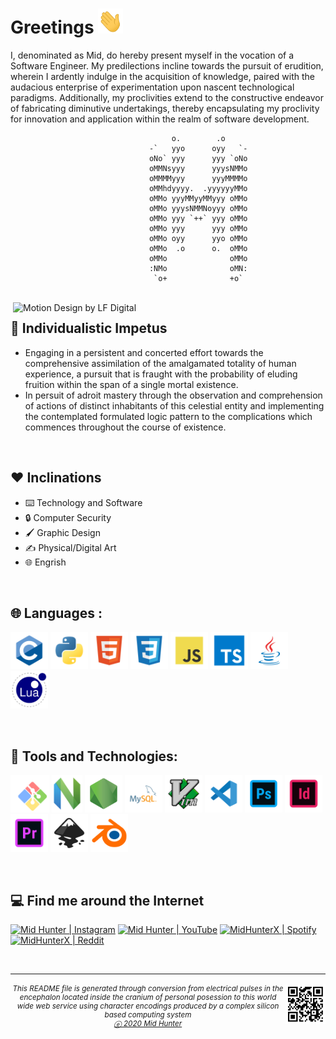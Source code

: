 # Greetings <img src="img/wave.gif" width="40px" height="40px">
I, denominated as Mid, do hereby present myself in the vocation of a Software Engineer. My predilections incline towards the pursuit of erudition, wherein I ardently indulge in the acquisition of knowledge, paired with the audacious enterprise of experimentation upon nascent technological paradigms. Additionally, my proclivities extend to the constructive endeavor of fabricating diminutive undertakings, thereby encapsulating my proclivity for innovation and application within the realm of software development.

```console
                                    o.        .o     
                               -`   yyo      oyy   `-
                               oNo` yyy      yyy `oNo
                               oMMNsyyy      yyysNMMo
                               oMMMMyyy      yyyMMMMo
                               oMMhdyyyy.  .yyyyyyMMo
                               oMMo yyyMMyyMMyyy oMMo
                               oMMo yyysNMMNoyyy oMMo
                               oMMo yyy `++` yyy oMMo
                               oMMo yyy      yyy oMMo
                               oMMo oyy      yyo oMMo
                               oMMo  .o      o.  oMMo
                               oMMo              oMMo
                               :NMo              oMN:
                                `o+              +o` 
```

<br>

<img align="right" alt="Motion Design by LF Digital" src="https://media1.giphy.com/media/dWesBcTLavkZuG35MI/giphy.gif?cid=ecf05e47m5vtes9ru5z8loycvbgqrd53p3xzeib7wfkvmg6z&rid=giphy.gif" width="500" />

## 👨 Individualistic Impetus
- Engaging in a persistent and concerted effort towards the comprehensive assimilation of the amalgamated totality of human experience, a pursuit that is fraught with the probability of eluding fruition within the span of a single mortal existence.
- In persuit of adroit mastery through the observation and comprehension of actions of distinct inhabitants of this celestial entity and implementing the contemplated formulated logic pattern to the complications which commences throughout the course of existence.

<br>

## ❤️ Inclinations
<p><ul>
	<li><a title="Systematic investigation into human made equipments developed from the application of scientific knowledge and its underlying logical pattern, in order to establish facts and reach new conclusions of the working mechanism of aforementioned equipments." class="ui-tooltip"><span style="cursor: help;" href="">⌨️ Technology and Software</span></a>
	<li><a title="explanation" class="ui-tooltip"><span style="cursor: help;" href="">🔒 Computer Security</span></a>
	<li><a title="Crafting digital visual content intended to transmit specific messages achieved through applying comprehensive logically formulated style of visual hierarchy, typeface and page layout of visual elements." class="ui-tooltip"><span style="cursor: help;" href="">🖌️ Graphic Design</span></a>
	<li><a title="explanation" class="ui-tooltip"><span style="cursor: help;" href="">✍️ Physical/Digital Art</span></a>
	<li><a title="Formulation of obfuscatory sesquipedalian lexicological formations and elaboration of convoluted circumlocutions using the English lexicon." class="ui-tooltip"><span style="cursor: help;" href="">🌐 Engrish</span></a>
</ul></p>

<br>

## 🌐 Languages :
<code><img height="60" title="C" src="ico/lvl1/c.svg"></code>
<code><img height="60" title="Python" src="ico/lvl1/python.svg"></code>
<code><img height="60" title="HTML5" src="ico/lvl1/html5.svg"></code>
<code><img height="60" title="CSS3" src="ico/lvl1/css3.svg"></code>
<code><img height="60" title="JavaScript" src="ico/lvl1/javascript.svg"></code>
<code><img height="60" title="TypeScript" src="ico/lvl1/typescript.svg"></code>
<code><img height="60" title="Java" src="ico/lvl1/java.svg"></code>
<code><img height="60" title="Lua" src="ico/lvl1/lua.svg"></code>

<br>

## 🔧 Tools and Technologies:
<code><img height="60" title="Git" src="ico/lvl1/git.svg"></code>
<code><img height="60" title="NeoVim" src="ico/lvl1/nvim.svg"></code>
<code><img height="60" title="NodeJS" src="ico/lvl1/nodejs.svg"></code>
<code><img height="60" title="MySQL" src="ico/lvl1/mysql.svg"></code>
<code><img height="60" title="Vim" src="ico/lvl1/vim.svg"></code>
<code><img height="60" title="Visual Studio Code" src="ico/lvl1/vscode.svg"></code>
<code><img height="60" title="Adobe Photoshop" src="ico/lvl2/photoshop.svg"></code>
<code><img height="60" title="Adobe Indesign" src="ico/lvl2/indesign.svg"></code>
<code><img height="60" title="Adobe Premiere Pro" src="ico/lvl2/premiere pro.svg"></code>
<code><img height="60" title="Inkscape" src="ico/lvl2/inkscape.svg"></code>
<code><img height="60" title="Blender 3D" src="ico/lvl2/blender.svg"></code>

<br>

## 💻 Find me around the Internet
[<img title="Not much but it's honest work" alt="Mid Hunter | Instagram" src="https://img.shields.io/badge/-Instagram-C13584?style=for-the-badge&logo=Instagram&logoColor=white" />][instagram]
[<img title="You shall not pass!" alt="Mid Hunter | YouTube" src="https://img.shields.io/badge/-YouTube-FF0000?style=for-the-badge&logo=YouTube&logoColor=white" />][youtube]
[<img title="Dem feels bro" alt="MidHunterX | Spotify" src="https://img.shields.io/badge/-Spotify-1DB954?style=for-the-badge&logo=Spotify&logoColor=white" />][spotify]
[<img title="The only place where intellectuals acts like complete idiots" alt="MidHunterX | Reddit" src="https://img.shields.io/badge/-u/MidHunterX-FF4500?style=for-the-badge&logo=Reddit&logoColor=white" />][reddit]

<br clear="left">

<hr>
<img align="right" src="img/QR.svg" width="64" />
<sub><h6 align="center">This <i>README</i> file is generated through conversion from electrical pulses in the encephalon located inside the cranium of personal posession to this world wide web service using character encodings produced by a complex silicon based computing system <br/> <a title="Not even a copyright symbol but, okay... looks cool tho" href="https://matias.ma/nsfw/">ⓔ 2020 Mid Hunter</a></h6></sub>

<!-- Variables : Social -->
[youtube]: https://www.youtube.com/watch?v=dQw4w9WgXcQ
[instagram]: https://www.instagram.com/mid_hunter
[spotify]: https://open.spotify.com/user/8u1o1bw0zdxbfvgreer5xmeoa
[reddit]: https://www.reddit.com/user/MidHunterX
[discord]: https://discord.com/invite/KQxxEyu
